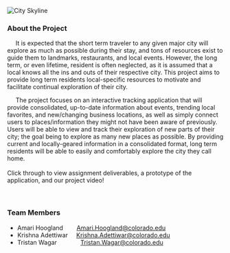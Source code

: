 ![City Skyline](http://amarihoo.github.io/Explore-Your-City-Project/red-white-nyc-skyline-lee-ann-adendorff.jpg)
### **About the Project**

&nbsp;&nbsp;&nbsp;&nbsp;&nbsp;It is expected that the short term traveler to any given major city will explore as much as possible during their stay, and tons of resources exist to guide them to landmarks, restaurants, and local events.  However, the long term, or even lifetime, resident is often neglected, as it is assumed that a local knows all the ins and outs of their respective city. This project aims to provide long term residents local-specific resources to motivate and facilitate continual exploration of their city.  

&nbsp;&nbsp;&nbsp;&nbsp;&nbsp;The project focuses on an interactive tracking application that will provide consolidated, up-to-date information about events, trending local favorites, and new/changing business locations, as well as simply connect users to places/information they might not have been aware of previously.  Users will be able to view and track their exploration of new parts of their city; the goal being to explore as many new places as possible.  By providing current and locally-geared information in a consolidated format, long term residents will be able to easily and comfortably explore the city they call home.
<br>
<br>
Click through to view assignment deliverables, a prototype of the application, and our project video!
<br>
<br>
<br>


### **Team Members**
- Amari Hoogland &nbsp;&nbsp;&nbsp;&nbsp;&nbsp;&nbsp; Amari.Hoogland@colorado.edu
- Krishna Adettiwar &nbsp;&nbsp;&nbsp; Krishna.Adettiwar@colorado.edu
- Tristan Wagar &nbsp;&nbsp;&nbsp;&nbsp;&nbsp;&nbsp;&nbsp;&nbsp;&nbsp;&nbsp;&nbsp;&nbsp; Tristan.Wagar@colorado.edu

